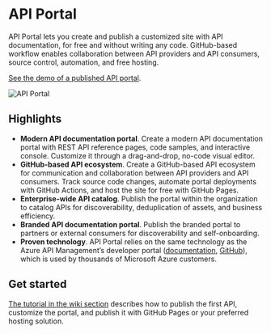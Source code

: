 # API Portal

API Portal lets you create and publish a customized site with API documentation, for free and without writing any code. GitHub-based workflow enables collaboration between API providers and API consumers, source control, automation, and free hosting.

[See the demo of a published API portal](https://aka.ms/apiportal/demo).

![API Portal](readme.gif)

## Highlights

- **Modern API documentation portal**. Create a modern API documentation portal with REST API reference pages, code samples, and interactive console. Customize it through a drag-and-drop, no-code visual editor.
- **GitHub-based API ecosystem**. Create a GitHub-based API ecosystem for communication and collaboration between API providers and API consumers. Track source code changes, automate portal deployments with GitHub Actions, and host the site for free with GitHub Pages.
- **Enterprise-wide API catalog**. Publish the portal within the organization to catalog APIs for discoverability, deduplication of assets, and business efficiency.
- **Branded API documentation portal**. Publish the branded portal to partners or external consumers for discoverability and self-onboarding.
- **Proven technology**. API Portal relies on the same technology as the Azure API Management’s developer portal ([documentation](https://aka.ms/apimdocs/portal), [GitHub](https://aka.ms/apimdevportal)), which is used by thousands of Microsoft Azure customers.

## Get started

[The tutorial in the wiki section](https://github.com/Azure/API-Portal/wiki) describes how to publish the first API, customize the portal, and publish it with GitHub Pages or your preferred hosting solution.

